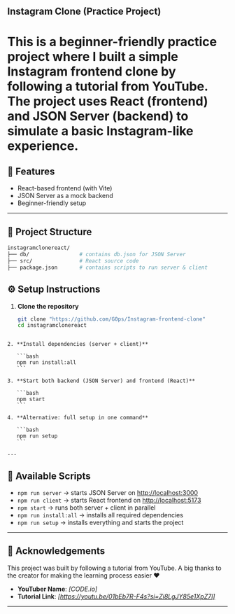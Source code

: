 ## Instagram Clone (Practice Project)
This is a **beginner-friendly practice project** where I built a simple Instagram frontend clone by following a tutorial from YouTube.  
The project uses **React (frontend)** and **JSON Server (backend)** to simulate a basic Instagram-like experience.
=========================================================================================================================================

## 🚀 Features
- React-based frontend (with Vite)
- JSON Server as a mock backend
- Beginner-friendly setup

---
## 📂 Project Structure
```bash
instagramclonereact/
├── db/                # contains db.json for JSON Server
├── src/               # React source code
├── package.json       # contains scripts to run server & client

````
## ⚙️ Setup Instructions

1. **Clone the repository**
   ```bash
   git clone "https://github.com/G0ps/Instagram-frontend-clone"
   cd instagramclonereact
````

2. **Install dependencies (server + client)**

   ```bash
   npm run install:all
   ```

3. **Start both backend (JSON Server) and frontend (React)**

   ```bash
   npm start
   ```

4. **Alternative: full setup in one command**

   ```bash
   npm run setup
   ```

---
````
## 📌 Available Scripts

* `npm run server` → starts JSON Server on [http://localhost:3000](http://localhost:3000)
* `npm run client` → starts React frontend on [http://localhost:5173](http://localhost:5173)
* `npm start` → runs both server + client in parallel
* `npm run install:all` → installs all required dependencies
* `npm run setup` → installs everything and starts the project

---

## 🙏 Acknowledgements

This project was built by following a tutorial from YouTube.
A big thanks to the creator for making the learning process easier ❤️

* **YouTuber Name**: *\[CODE.io]*
* **Tutorial Link**: *\[https://youtu.be/01bEb7R-F4s?si=Zi8LgJY85e1XpZ7l]*

---

```
